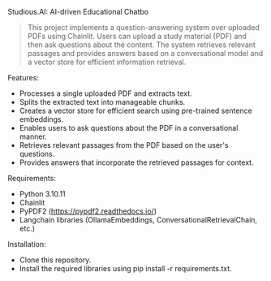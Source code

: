 Studious.AI: AI-driven Educational Chatbo
> This project implements a question-answering system over uploaded PDFs using Chainlit. Users can upload a study material (PDF) and then ask questions about the content. The system retrieves relevant passages and provides answers based on a conversational model and a vector store for efficient information retrieval.

Features:
- Processes a single uploaded PDF and extracts text.
- Splits the extracted text into manageable chunks.
- Creates a vector store for efficient search using pre-trained sentence embeddings.
- Enables users to ask questions about the PDF in a conversational manner.
- Retrieves relevant passages from the PDF based on the user's questions.
- Provides answers that incorporate the retrieved passages for context.

Requirements:
- Python 3.10.11
- Chainlit
- PyPDF2 (https://pypdf2.readthedocs.io/)
- Langchain libraries (OllamaEmbeddings, ConversationalRetrievalChain, etc.)

Installation:
- Clone this repository.
- Install the required libraries using pip install -r requirements.txt.